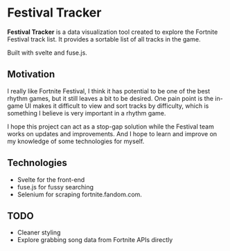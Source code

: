 # Festival Tracker

**Festival Tracker** is a data visualization tool created to explore the Fortnite Festival track list. It provides a
sortable list of all tracks in the game.

Built with svelte and fuse.js.

## Motivation

I really like Fortnite Festival, I think it has potential to be one of the best rhythm games, but it still leaves a bit to be desired. One pain point is the in-game UI makes it difficult to view and sort
tracks by difficulty, which is something I believe is very important in a rhythm game.

I hope this project can act as a stop-gap solution while the Festival team works on updates and improvements. And I hope
to learn and improve on my knowledge of some technologies for myself.

## Technologies

- Svelte for the front-end
- fuse.js for fussy searching
- Selenium for scraping fortnite.fandom.com.

## TODO

- Cleaner styling
- Explore grabbing song data from Fortnite APIs directly